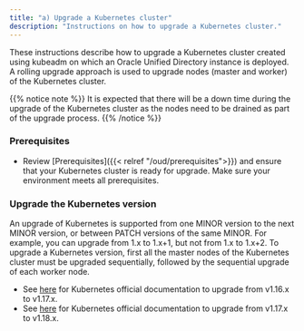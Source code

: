```yaml
---
title: "a) Upgrade a Kubernetes cluster"
description: "Instructions on how to upgrade a Kubernetes cluster."
---
```


These instructions describe how to upgrade a Kubernetes cluster created using kubeadm on which an Oracle Unified Directory instance is deployed. A rolling upgrade approach is used to upgrade nodes (master and worker) of the Kubernetes cluster.

{{% notice note %}}
It is expected that there will be a down time during the upgrade of the Kubernetes cluster as the nodes need to be drained as part of the upgrade process.
{{% /notice %}}

### Prerequisites

* Review [Prerequisites]({{< relref "/oud/prerequisites">}}) and ensure that your Kubernetes cluster is ready for upgrade. Make sure your environment meets all prerequisites.

### Upgrade the Kubernetes version

An upgrade of Kubernetes is supported from one MINOR version to the next MINOR version, or between PATCH versions of the same MINOR. For example, you can upgrade from 1.x to 1.x+1, but not from 1.x to 1.x+2. To upgrade a Kubernetes version, first all the master nodes of the Kubernetes cluster must be upgraded sequentially, followed by the sequential upgrade of each worker node.

* See [here](https://v1-17.docs.kubernetes.io/docs/tasks/administer-cluster/kubeadm/kubeadm-upgrade/) for Kubernetes official documentation to upgrade from v1.16.x to v1.17.x.
* See [here](https://v1-18.docs.kubernetes.io/docs/tasks/administer-cluster/kubeadm/kubeadm-upgrade/) for Kubernetes official documentation to upgrade from v1.17.x to v1.18.x.
